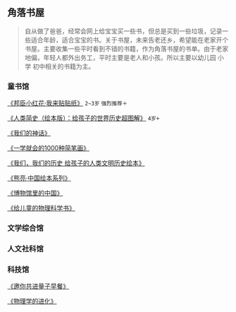 ## 角落书屋

> 自从做了爸爸，经常会网上给宝宝买一些书，但总是买到一些垃圾，记录一些适合年龄，适合宝宝的书。关于书屋，未来告老还乡，希望能在老家开个书屋。主要收集一些平时看到不错的书籍，作为角落书屋的书单。由于老家地偏，年轻人都外出务工，平时主要是老人和小孩。所以主要以幼儿园 小学 初中相关的书籍为主。


### 童书馆

[《邦臣小红花·我来贴贴纸》](https://item.jd.com/12327282.html) `2~3岁` `强烈推荐＋`

[《人类简史（绘本版）：给孩子的世界历史超图解》](https://item.jd.com/12327282.html) `4岁+`

[《我们的神话》](https://item.jd.com/12336785.html)

[《一学就会的1000种简笔画》](https://item.jd.com/11778004.html)

[《我们，我们的历史 给孩子的人类文明历史绘本》](https://item.jd.com/11748387.html)

[《熊亮·中国绘本系列》](https://item.jd.com/12015461.html)

[《博物馆里的中国》](https://item.jd.com/11957176.html)

[《给儿童的物理科学书》](https://item.jd.com/11970732.html)


### 文学综合馆

### 人文社科馆

### 科技馆

[《邀你共进量子早餐》](http://www.ituring.com.cn/book/2459)

[《物理学的进化》](https://zh.wikipedia.org/wiki/%E7%89%A9%E7%90%86%E5%AD%A6%E7%9A%84%E8%BF%9B%E5%8C%96)